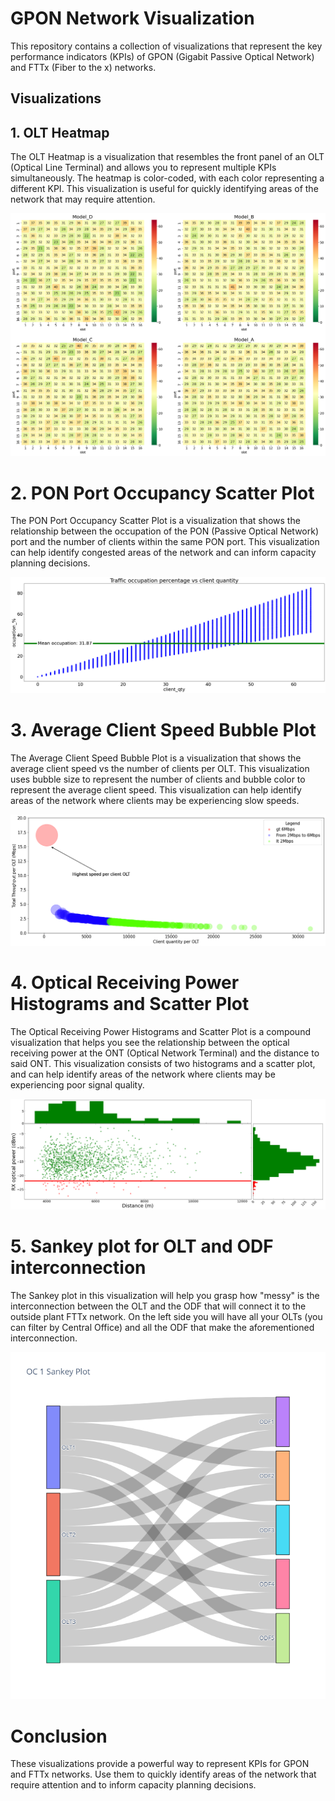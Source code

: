 # GPON Network Visualization

This repository contains a collection of visualizations that represent the key performance indicators (KPIs) of GPON (Gigabit Passive Optical Network) and FTTx (Fiber to the x) networks.


## Visualizations


## 1. OLT Heatmap

The OLT Heatmap is a visualization that resembles the front panel of an OLT (Optical Line Terminal) and allows you to represent multiple KPIs simultaneously. The heatmap is color-coded, with each color representing a different KPI. This visualization is useful for quickly identifying areas of the network that may require attention.


![Heatmap](/Visualization-1/Complete-viz-four.png)


# 2. PON Port Occupancy Scatter Plot

The PON Port Occupancy Scatter Plot is a visualization that shows the relationship between the occupation of the PON (Passive Optical Network) port and the number of clients within the same PON port. This visualization can help identify congested areas of the network and can inform capacity planning decisions.


![Scatterplot](/Visualization-2/Vizualization-2-Scatter-plot.png)


# 3. Average Client Speed Bubble Plot

The Average Client Speed Bubble Plot is a visualization that shows the average client speed vs the number of clients per OLT. This visualization uses bubble size to represent the number of clients and bubble color to represent the average client speed. This visualization can help identify areas of the network where clients may be experiencing slow speeds.


![Scatterplot](/Visualization-3/Viz-3.png)


# 4. Optical Receiving Power Histograms and Scatter Plot

The Optical Receiving Power Histograms and Scatter Plot is a compound visualization that helps you see the relationship between the optical receiving power at the ONT (Optical Network Terminal) and the distance to said ONT. This visualization consists of two histograms and a scatter plot, and can help identify areas of the network where clients may be experiencing poor signal quality.


![Scatterplot](/Visualization-4/Viz_4.png)


# 5. Sankey plot for OLT and ODF interconnection


The Sankey plot in this visualization will help you grasp how "messy" is the interconnection between the OLT and the ODF that will connect it to the outside plant FTTx network. On the left side you will have all your OLTs (you can filter by Central Office) and all the ODF that make the aforementioned interconnection.


![Sankey](/Visualization-5/OC-1-Sankey.png)




# Conclusion

These visualizations provide a powerful way to represent KPIs for GPON and FTTx networks. Use them to quickly identify areas of the network that require attention and to inform capacity planning decisions.